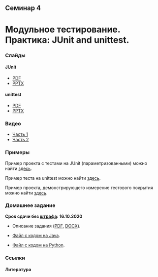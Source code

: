 Семинар 4
--

# Модульное тестирование. Практика: JUnit and unittest.

### Слайды

#### JUnit

* [PDF](Seminar04-JUnit-slides.pdf)
* [PPTX](Seminar04-JUnit-slides.pptx)

#### unittest

* [PDF](Seminar04-unittest-slides.pdf)
* [PPTX](Seminar04-unittest-slides.pptx)

### Видео

* [Часть 1](https://yadi.sk/i/FSxE3g9wfKcYmw)
* [Часть 2](https://yadi.sk/i/vGyNH3qHTpnBSg)

### Примеры 

Пример проекта с тестами на JUnit (параметризованными) можно найти [здесь](
https://github.com/andrewt0301/qa-testing-course/tree/master/seminars/seminar03/examples/parameterized).

Пример теста на unittest можно найти [здесь](
https://github.com/andrewt0301/qa-testing-course/blob/master/seminars/seminar04/python/GCD_Test.py).

Пример проекта, демонстрирующего измерение тестового покрытия можно найти [здесь](
https://github.com/andrewt0301/qa-testing-course/tree/master/seminars/seminar03/examples/coverage).

### Домашнее задание

__Срок сдачи без [штрафа](../../grading.md): 16.10.2020__

* Описание задания ([PDF](HomeTasks03.pdf), [DOCX](HomeTasks03.docx)).

* [Файл с кодом на Java](
https://github.com/andrewt0301/qa-testing-course/blob/master/seminars/seminar04/java/GCD.java).

* [Файл с кодом на Python](
https://github.com/andrewt0301/qa-testing-course/blob/master/seminars/seminar04/python/GCD.py).

### Ссылки

#### Литература
